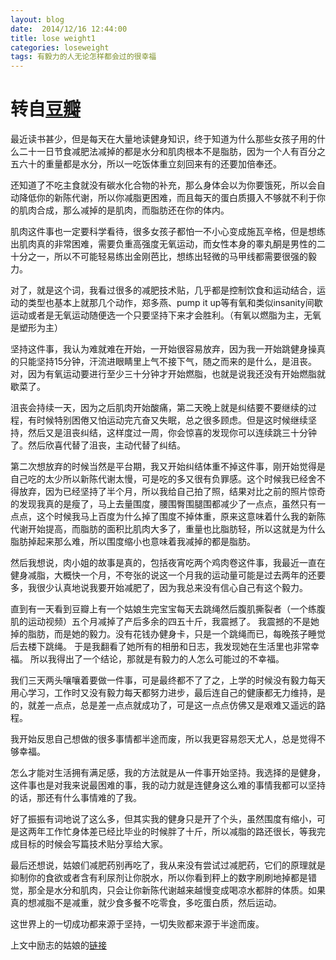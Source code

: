 ```yaml
---
layout: blog
date:  2014/12/16 12:44:00
title: lose weight1
categories: loseweight
tags: 有毅力的人无论怎样都会过的很幸福
---
```

# 转自[豆瓣][link1]
最近读书甚少，但是每天在大量地读健身知识，终于知道为什么那些女孩子用的什么二十一日节食减肥法减掉的都是水分和肌肉根本不是脂肪，因为一个人有百分之五六十的重量都是水分，所以一吃饭体重立刻回来有的还要加倍奉还。

还知道了不吃主食就没有碳水化合物的补充，那么身体会以为你要饿死，所以会自动降低你的新陈代谢，所以你减脂更困难，而且每天的蛋白质摄入不够就不利于你的肌肉合成，那么减掉的是肌肉，而脂肪还在你的体内。

肌肉这件事也一定要科学看待，很多女孩子都怕一不小心变成施瓦辛格，但是想练出肌肉真的非常困难，需要负重高强度无氧运动，而女性本身的睾丸酮是男性的二十分之一，所以不可能轻易练出金刚芭比，想练出轻微的马甲线都需要很强的毅力。

对了，就是这个词，我看过很多的减肥技术贴，几乎都是控制饮食和运动结合，运动的类型也基本上就那几个动作，郑多燕、pump it up等有氧和类似insanity间歇运动或者是无氧运动随便选一个只要坚持下来才会胜利。（有氧以燃脂为主，无氧是塑形为主）

坚持这件事，我认为难就难在开始，一开始很容易放弃，因为我一开始跳健身操真的只能坚持15分钟，汗流进眼睛里上气不接下气，随之而来的是什么，是沮丧。对，因为有氧运动要进行至少三十分钟才开始燃脂，也就是说我还没有开始燃脂就歇菜了。

沮丧会持续一天，因为之后肌肉开始酸痛，第二天晚上就是纠结要不要继续的过程，有时候特别困倦又怕运动完亢奋又失眠，总之很多顾虑。但是这时候继续坚持，然后又是沮丧纠结，这样度过一周，你会惊喜的发现你可以连续跳三十分钟了。然后欣喜代替了沮丧，主动代替了纠结。

第二次想放弃的时候当然是平台期，我又开始纠结体重不掉这件事，刚开始觉得是自己吃的太少所以新陈代谢太慢，可是吃的多又很有负罪感。这个时候我已经舍不得放弃，因为已经坚持了半个月，所以我给自己拍了照，结果对比之前的照片惊奇的发现我真的是瘦了，马上去量围度，腰围臀围腿围都减少了一点点，虽然只有一点点，这个时候我马上百度为什么掉了围度不掉体重，原来这意味着什么我的新陈代谢开始提高，而脂肪的面积比肌肉大多了，重量也比脂肪轻，所以这就是为什么脂肪掉起来那么难，所以围度缩小也意味着我减掉的都是脂肪。

然后我想说，肉小姐的故事是真的，包括夜宵吃两个鸡肉卷这件事，我最近一直在健身减脂，大概快一个月，不夸张的说这一个月我的运动量可能是过去两年的还要多，我很少认真地说我要开始减肥了，因为我总来没有信心自己有这个毅力。

直到有一天看到豆瓣上有一个姑娘生完宝宝每天去跳绳然后腹肌撕裂者（一个练腹肌的运动视频）五个月减掉了产后多余的四五十斤，我震撼了。
我震撼的不是她掉的脂肪，而是她的毅力。没有花钱办健身卡，只是一个跳绳而已，每晚孩子睡觉后去楼下跳绳。
于是我翻看了她所有的相册和日志，我发现她在生活里也非常幸福。
所以我得出了一个结论，那就是有毅力的人怎么可能过的不幸福。

我们三天两头嚷嚷着要做一件事，可是最终都不了了之，上学的时候没有毅力每天用心学习，工作时又没有毅力每天都努力进步，最后连自己的健康都无力维持，是的，就差一点点，总是差一点点就成功了，可是这一点点仿佛又是艰难又遥远的路程。

我开始反思自己想做的很多事情都半途而废，所以我更容易怨天尤人，总是觉得不够幸福。

怎么才能对生活拥有满足感，我的方法就是从一件事开始坚持。我选择的是健身，这件事也是对我来说最困难的事，我的动力就是连健身这么难的事情我都可以坚持的话，那还有什么事情难的了我。

好了振振有词地说了这么多，但其实我的健身只是开了个头，虽然围度有缩小，可是这两年工作忙身体差已经比毕业的时候胖了十斤，所以减脂的路还很长，等我完成目标的时候会写篇技术贴分享给大家。

最后还想说，姑娘们减肥药别再吃了，我从来没有尝试过减肥药，它们的原理就是抑制你的食欲或者含有利尿剂让你脱水，所以你看到秤上的数字刷刷地掉都是错觉，那全是水分和肌肉，只会让你新陈代谢越来越慢变成喝凉水都胖的体质。如果真的想减脂不是减重，就少食多餐不吃零食，多吃蛋白质，然后运动。

这世界上的一切成功都来源于坚持，一切失败都来源于半途而废。
	
上文中励志的姑娘的[链接][link2]


[link1]:http://www.douban.com/note/379938685/?qq-pf-to=pcqq.c2c
[link2]:http://www.douban.com/note/346977560/

